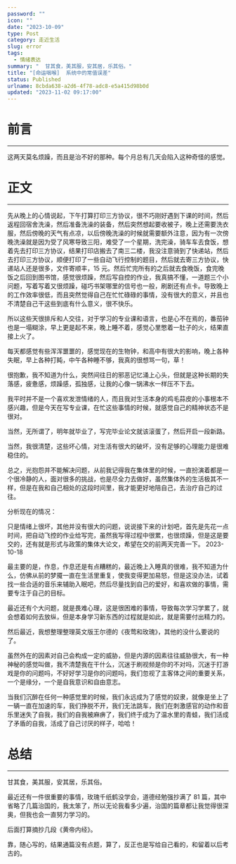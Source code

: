 ```yaml
---
password: ""
icon: ""
date: "2023-10-09"
type: Post
category: 走近生活
slug: error
tags:
  - 情绪表达
summary: "  甘其食，美其服，安其居，乐其俗。"
title: "[命运咽喉]  系统中的常值误差"
status: Published
urlname: 8cbda638-a2d6-4f78-adc8-e5a415d98b0d
updated: "2023-11-02 09:17:00"
---
```


# 前言

---

这两天莫名烦躁，而且是治不好的那种。每个月总有几天会陷入这种奇怪的感觉。

# 正文

---

先从晚上的心情说起，下午打算打印三方协议，很不巧刚好遇到下课的时间，然后返程回宿舍洗澡，然后准备洗澡的装备，然后突然想起要收被子，晚上还需要洗衣服，然后傍晚的天气有点凉，以后傍晚洗澡的时候就需要额外注意，因为有一次傍晚洗澡就是因为受了风寒导致三阳，难受了一个星期，洗完澡，骑车车去食饭，想着先去打印三方协议，结果打印店搬去了南三二楼，我没注意骑到了快递站，然后去打印三方协议，顺便打印了一些自动飞行控制的题目，然后就去寄三方协议，快递站人还是很多，文件寄顺丰，15 元。然后忙完所有的之后就去食晚饭，食完晚饭之后回到图书馆，感觉很烦躁，然后写自控的作业，我真搞不懂，一道题三个小问题，写着写着又很烦躁，碰巧书架哪里的信号也一般，刷剧还有点卡。导致晚上的工作效率很低，而且突然觉得自己在忙忙碌碌的事情，没有很大的意义，并且也不清楚自己干这些到底有什么意义，很不快乐。

所以这些天很排斥和人交往，对于学习的专业课和语言，也是心不在焉的，番茄钟也是一塌糊涂，早上更是起不来，晚上睡不着，感觉心里憋着一肚子的火，结果直接上火了。

每天都感觉有些浑浑噩噩的，感觉现在的生物钟，和高中有很大的影响，晚上各种失眠，早上各种打盹，中午各种睡不够，我真的很想骂一句，草！

很抱歉，我不知道为什么，突然间往日的邪恶记忆涌上心头，但就是这种长期的失落感，疲惫感，烦躁感，孤独感，让我的心像一锅沸水一样压不下去。

我平时并不是一个喜欢发泄情绪的人，而且我对生活本身的鸡毛蒜皮的小事根本不感兴趣，但是今天在写专业课，在忙这些事情的时候，就感觉自己的精神状态不是很对。

当然，无所谓了，明年就毕业了，写完毕业论文就该滚蛋了，然后开启一段新路。

当然，我很清楚，这些坏心情，对生活有很大的破坏，没有足够的心理能力是很难稳住的。

总之，光抱怨并不能解决问题，从前我记得我在集体里的时候，一直扮演着都是一个很冷静的人，面对很多的挑战，也是尽全力去做好，虽然集体外的生活极其不一样，但是在我和自己相处的这段时间里，我才能更好地陪自己，去治疗自己的过往。

分析现在的情况：

只是情绪上很坏，其他并没有很大的问题，说说接下来的计划吧，首先是先花一点时间，把自动飞控的作业给写完，虽然我写得过程中很累，也很烦躁，但是这是要交的，还有就是形式与政策的集体大论文，希望在交的前两天完善一下。 2023-10-18

最主要的是，作息，作息还是有点糟糕的，最近晚上入睡真的很难，我不知道为什么，仿佛从前的梦魇一直在生活里重复，使我变得更加易怒，但是这没办法，试着找一些合适的音乐来辅助入眠吧，然后尽量找到自己的爱好，和喜欢做的事情，需要专注于自己的目标。

最近还有个大问题，就是畏难心理，这是很困难的事情，导致每次学习学累了，就会想着如何去放纵，但是本身学习新东西的过程就是如此，就是需要付出精力的。

然后最近，我想整理整理英文版王尔德的《夜莺和玫瑰》，其他的没什么要说的了。

虽然外在的因素对自己会构成一定的威胁，但是内源的因素往往威胁很大，有一种神秘的感觉叫做，我不清楚我在干什么，沉迷于刷视频是你的不对吗，沉迷于打游戏是你的问题吗，不好好学习是你的问题吗，我们忽视了主客体之间的重要关系，一个是缘分，一个是自我意识和自由意志。

当我们沉醉在任何一种感觉里的时候，我们永远成为了感觉的奴隶，就像是坐上了一辆一直在加速的车，我们挣脱不开，我们无法跳车，我们在刺激感官的动作和音乐里迷失了自我，我们的自我被麻痹了，我们终于成为了温水里的青蛙，我们活成了矛盾的自我，活成了自己讨厌的样子，哈哈！

# 总结

---

甘其食，美其服，安其居，乐其俗。

最近还有一件很重要的事情，玫瑰千纸鹤没学会，道德经勉强抄满了 81 篇，其中省略了几篇治国的，我太笨了，所以无论我看多少遍，治国的篇章都让我觉得很深奥，但我也会一直努力学习的。

后面打算摘抄几段《黄帝内经》。

靠，随心写的，结果通篇没有点题，算了，反正也是写给自己看的，和留着以后考古的。
